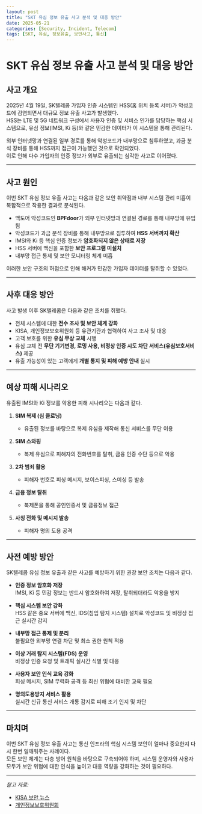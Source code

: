 ```yaml
---
layout: post
title: "SKT 유심 정보 유출 사고 분석 및 대응 방안"
date: 2025-05-21
categories: [Security, Incident, Telecom]
tags: [SKT, 유심, 정보유출, 보안사고, 통신]
---
```


# SKT 유심 정보 유출 사고 분석 및 대응 방안

## 사고 개요

2025년 4월 19일, SK텔레콤 가입자 인증 시스템인 HSS(홈 위치 등록 서버)가 악성코드에 감염되면서 대규모 정보 유출 사고가 발생했다.  
HSS는 LTE 및 5G 네트워크 구성에서 사용자 인증 및 서비스 인가를 담당하는 핵심 시스템으로, 유심 정보(IMSI, Ki 등)와 같은 민감한 데이터가 이 시스템을 통해 관리된다.  

외부 인터넷망과 연결된 일부 경로를 통해 악성코드가 내부망으로 침투하였고, 과금 분석 장비를 통해 HSS까지 접근이 가능했던 것으로 확인되었다.  
이로 인해 다수 가입자의 인증 정보가 외부로 유출되는 심각한 사고로 이어졌다.

---

## 사고 원인

이번 SKT 유심 정보 유출 사고는 다음과 같은 보안 취약점과 내부 시스템 관리 미흡이 복합적으로 작용한 결과로 분석된다.

- 백도어 악성코드인 **BPFdoor**가 외부 인터넷망과 연결된 경로를 통해 내부망에 유입됨  
- 악성코드가 과금 분석 장비를 통해 내부망으로 침투하여 **HSS 서버까지 확산**  
- IMSI와 Ki 등 핵심 인증 정보가 **암호화되지 않은 상태로 저장**  
- HSS 서버에 백신을 포함한 **보안 프로그램 미설치**  
- 내부망 접근 통제 및 보안 모니터링 체계 미흡

이러한 보안 구조의 허점으로 인해 해커가 민감한 가입자 데이터를 탈취할 수 있었다.

---

## 사후 대응 방안

사고 발생 이후 SK텔레콤은 다음과 같은 조치를 취했다.

- 전체 시스템에 대한 **전수 조사 및 보안 체계 강화**  
- KISA, 개인정보보호위원회 등 유관기관과 협력하여 사고 조사 및 대응  
- 고객 보호를 위한 **유심 무상 교체** 시행  
- 유심 교체 전 **무단 기기변경, 로밍 사용, 비정상 인증 시도 차단 서비스(유심보호서비스)** 제공  
- 유출 가능성이 있는 고객에게 **개별 통지 및 피해 예방 안내** 실시

---

## 예상 피해 시나리오

유출된 IMSI와 Ki 정보를 악용한 피해 시나리오는 다음과 같다.

1. **SIM 복제 (심 클로닝)**  
   - 유출된 정보를 바탕으로 복제 유심을 제작해 통신 서비스를 무단 이용

2. **SIM 스와핑**  
   - 복제 유심으로 피해자의 전화번호를 탈취, 금융 인증 수단 등으로 악용

3. **2차 범죄 활용**  
   - 피해자 번호로 피싱 메시지, 보이스피싱, 스미싱 등 발송

4. **금융 정보 탈취**  
   - 복제폰을 통해 공인인증서 및 금융정보 접근

5. **사칭 전화 및 메시지 발송**  
   - 피해자 명의 도용 공격

---

## 사전 예방 방안

SK텔레콤 유심 정보 유출과 같은 사고를 예방하기 위한 권장 보안 조치는 다음과 같다.

- **인증 정보 암호화 저장**  
  IMSI, Ki 등 민감 정보는 반드시 암호화하여 저장, 탈취되더라도 악용을 방지

- **핵심 시스템 보안 강화**  
  HSS 같은 중요 서버에 백신, IDS(침입 탐지 시스템) 설치로 악성코드 및 비정상 접근 실시간 감지

- **내부망 접근 통제 및 분리**  
  불필요한 외부망 연결 차단 및 최소 권한 원칙 적용

- **이상 거래 탐지 시스템(FDS) 운영**  
  비정상 인증 요청 및 트래픽 실시간 식별 및 대응

- **사용자 보안 인식 교육 강화**  
  피싱 메시지, SIM 무력화 공격 등 최신 위협에 대비한 교육 필요

- **명의도용방지 서비스 활용**  
  실시간 신규 통신 서비스 개통 감지로 피해 조기 인지 및 차단

---

## 마치며

이번 SKT 유심 정보 유출 사고는 통신 인프라의 핵심 시스템 보안이 얼마나 중요한지 다시 한번 일깨워주는 사례이다.  
모든 보안 체계는 다층 방어 원칙을 바탕으로 구축되어야 하며, 시스템 운영자와 사용자 모두가 보안 위협에 대한 인식을 높이고 대응 역량을 강화하는 것이 필요하다.

---

*참고 자료:*  
- [KISA 보안 뉴스](https://www.kisa.or.kr)  
- [개인정보보호위원회](https://www.pipc.go.kr)


